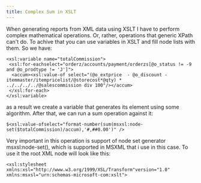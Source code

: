 ```yaml
---
title: Complex Sum in XSLT
---
```


When generating reports from XML data using XSLT I have to perform complex mathematical operations. 
Or, rather, operations that generic XPath can't do. To achive that you can use variables in XSLT and fill node lists with them. So we have:

```
<xsl:variable name="totalCommission">
 <xsl:for-eachselect="orderz/accounts/payment/orderzs[@o_status != -9 and @o_prodtype != 'J']">
  <accum><xsl:value-of select="(@o_extprice  - @o_discount -itemmaster/itempricelist/@storecost*@qty) * ../../../../@salescommission div 100"/></accum>
 </xsl:for-each>
</xsl:variable>
```

as a result we create a variable that generates its element using some algorithm. After that, we can run a sum operation against it:

```
$<xsl:value-ofselect="format-number(sum(msxsl:node-set($totalCommission)/accum),'#,##0.00')" />
```

Very important in this operation is support of node set generator msxsl:node-set(), which is supported in MSXML that i use in this case.
To use it the root XML node will look like this:

```
<xsl:stylesheet xmlns:xsl="http://www.w3.org/1999/XSL/Transform"version="1.0" xmlns:msxsl="urn:schemas-microsoft-com:xslt">
```